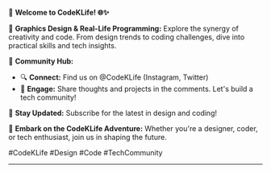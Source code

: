 
🚀 **Welcome to CodeKLife! 🌐✨**

🎨 **Graphics Design & Real-Life Programming:** Explore the synergy of creativity and code. From design trends to coding challenges, dive into practical skills and tech insights.

🤝 **Community Hub:**
- 🔍 **Connect:** Find us on @CodeKLife (Instagram, Twitter)
- 💬 **Engage:** Share thoughts and projects in the comments. Let's build a tech community!

🔔 **Stay Updated:** Subscribe for the latest in design and coding!

🚀 **Embark on the CodeKLife Adventure:** Whether you're a designer, coder, or tech enthusiast, join us in shaping the future.

#CodeKLife #Design #Code #TechCommunity

---

